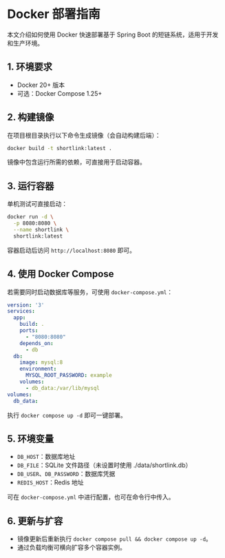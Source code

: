 # Docker 部署指南

本文介绍如何使用 Docker 快速部署基于 Spring Boot 的短链系统，适用于开发和生产环境。

## 1. 环境要求
- Docker 20+ 版本
- 可选：Docker Compose 1.25+

## 2. 构建镜像
在项目根目录执行以下命令生成镜像（会自动构建后端）：
```bash
docker build -t shortlink:latest .
```
镜像中包含运行所需的依赖，可直接用于启动容器。

## 3. 运行容器
单机测试可直接启动：
```bash
docker run -d \
  -p 8080:8080 \
  --name shortlink \
  shortlink:latest
```
容器启动后访问 `http://localhost:8080` 即可。

## 4. 使用 Docker Compose
若需要同时启动数据库等服务，可使用 `docker-compose.yml`：
```yaml
version: '3'
services:
  app:
    build: .
    ports:
      - "8080:8080"
    depends_on:
      - db
  db:
    image: mysql:8
    environment:
      MYSQL_ROOT_PASSWORD: example
    volumes:
      - db_data:/var/lib/mysql
volumes:
  db_data:
```
执行 `docker compose up -d` 即可一键部署。

## 5. 环境变量
- `DB_HOST`：数据库地址
- `DB_FILE`：SQLite 文件路径（未设置时使用 ./data/shortlink.db）
- `DB_USER`、`DB_PASSWORD`：数据库凭据
- `REDIS_HOST`：Redis 地址

可在 `docker-compose.yml` 中进行配置，也可在命令行中传入。

## 6. 更新与扩容
- 镜像更新后重新执行 `docker compose pull && docker compose up -d`。
- 通过负载均衡可横向扩容多个容器实例。

